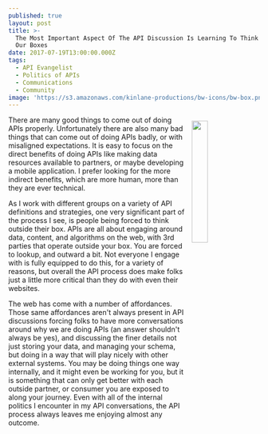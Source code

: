 ```yaml
---
published: true
layout: post
title: >-
  The Most Important Aspect Of The API Discussion Is Learning To Think Outside
  Our Boxes
date: 2017-07-19T13:00:00.000Z
tags:
  - API Evangelist
  - Politics of APIs
  - Communications
  - Community
image: 'https://s3.amazonaws.com/kinlane-productions/bw-icons/bw-box.png'
---
```

<p><img src="https://s3.amazonaws.com/kinlane-productions/bw-icons/bw-box.png" width="25%" align="right" style="padding: 10px;" /></p>There are many good things to come out of doing APIs properly. Unfortunately there are also many bad things that can come out of doing APIs badly, or with misaligned expectations. It is easy to focus on the direct benefits of doing APIs like making data resources available to partners, or maybe developing a mobile application. I prefer looking for the more indirect benefits, which are more human, more than they are ever technical.

As I work with different groups on a variety of API definitions and strategies, one very significant part of the process I see, is people being forced to think outside their box. APIs are all about engaging around data, content, and algorithms on the web, with 3rd parties that operate outside your box. You are forced to lookup, and outward a bit. Not everyone I engage with is fully equipped to do this, for a variety of reasons, but overall the API process does make folks just a little more critical than they do with even their websites.

The web has come with a number of affordances. Those same affordances aren't always present in API discussions forcing folks to have more conversations around why we are doing APIs (an answer shouldn't always be yes), and discussing the finer details not just storing your data, and managing your schema, but doing in a way that will play nicely with other external systems. You may be doing things one way internally, and it might even be working for you, but it is something that can only get better with each outside partner, or consumer you are exposed to along your journey. Even with all of the internal politics I encounter in my API conversations, the API process always leaves me enjoying almost any outcome.
